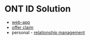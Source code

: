 # ONT ID Solution

- [web-app](./web-app.md)
- [offer claim](./claim.md)
- personal - [relationship management](./self-sovereign.md)

